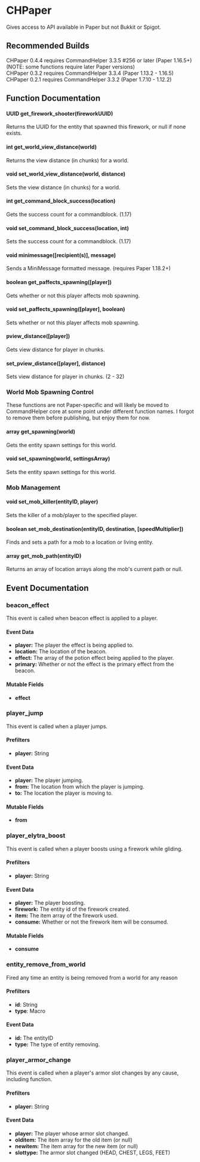 # CHPaper

Gives access to API available in Paper but not Bukkit or Spigot.

## Recommended Builds

CHPaper 0.4.4 requires CommandHelper 3.3.5 #256 or later (Paper 1.16.5+) (NOTE: some functions require later Paper versions)  
CHPaper 0.3.2 requires CommandHelper 3.3.4 (Paper 1.13.2 - 1.16.5)  
CHPaper 0.2.1 requires CommandHelper 3.3.2 (Paper 1.7.10 - 1.12.2)  

## Function Documentation

#### UUID get_firework_shooter(fireworkUUID)
Returns the UUID for the entity that spawned this firework, or null if none exists.

#### int get_world_view_distance(world)
Returns the view distance (in chunks) for a world.

#### void set_world_view_distance(world, distance)
Sets the view distance (in chunks) for a world.

#### int get_command_block_success(location)
Gets the success count for a commandblock. (1.17)

#### void set_command_block_success(location, int)
Sets the success count for a commandblock. (1.17)

#### void minimessage([recipient(s)], message)
Sends a MiniMessage formatted message. (requires Paper 1.18.2+)

#### boolean get_paffects_spawning([player])
Gets whether or not this player affects mob spawning.

#### void set_paffects_spawning([player], boolean)
Sets whether or not this player affects mob spawning.

#### pview_distance([player])
Gets view distance for player in chunks.

#### set_pview_distance([player], distance)
Sets view distance for player in chunks. (2 - 32)

### World Mob Spawning Control
These functions are not Paper-specific and will likely be moved to CommandHelper core at some point under different function names. I forgot to remove them before publishing, but enjoy them for now.

#### array get_spawning(world)
Gets the entity spawn settings for this world.

#### void set_spawning(world, settingsArray)
Sets the entity spawn settings for this world.

### Mob Management

#### void set_mob_killer(entityID, player)
Sets the killer of a mob/player to the specified player.

#### boolean set_mob_destination(entityID, destination, [speedMultiplier])
Finds and sets a path for a mob to a location or living entity.

#### array get_mob_path(entityID)
Returns an array of location arrays along the mob's current path or null.

## Event Documentation

### beacon_effect

This event is called when beacon effect is applied to a player.

#### Event Data

* **player:** The player the effect is being applied to.
* **location:** The location of the beacon.
* **effect:** The array of the potion effect being applied to the player.
* **primary:** Whether or not the effect is the primary effect from the beacon.

#### Mutable Fields

* **effect**

### player_jump

This event is called when a player jumps.

#### Prefilters

* **player:** String

#### Event Data

* **player:** The player jumping.
* **from:** The location from which the player is jumping.
* **to:** The location the player is moving to.

#### Mutable Fields

* **from**

### player_elytra_boost

This event is called when a player boosts using a firework while gliding.

#### Prefilters

* **player:** String

#### Event Data

* **player:** The player boosting.
* **firework:** The entity id of the firework created.
* **item:** The item array of the firework used.
* **consume:** Whether or not the firework item will be consumed.

#### Mutable Fields

* **consume**

### entity_remove_from_world

Fired any time an entity is being removed from a world for any reason

#### Prefilters

* **id**: String
* **type**: Macro

#### Event Data

* **id:** The entityID
* **type:** The type of entity removing.

### player_armor_change

This event is called when a player's armor slot changes by any cause, including function.

#### Prefilters

* **player:** String

#### Event Data

* **player:** The player whose armor slot changed.
* **olditem:** The item array for the old item (or null)
* **newitem:** The item array for the new item (or null)
* **slottype:** The armor slot changed (HEAD, CHEST, LEGS, FEET)
